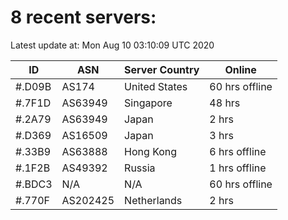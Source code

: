 # 8 recent servers:

Latest update at: Mon Aug 10 03:10:09 UTC 2020

| ID | ASN | Server Country | Online |
| -- | --- | -------------- | ------ |
| #.D09B | AS174 | United States | 60 hrs offline |
| #.7F1D | AS63949 | Singapore | 48 hrs |
| #.2A79 | AS63949 | Japan | 2 hrs |
| #.D369 | AS16509 | Japan | 3 hrs |
| #.33B9 | AS63888 | Hong Kong | 6 hrs offline |
| #.1F2B | AS49392 | Russia | 1 hrs offline |
| #.BDC3 | N/A | N/A | 60 hrs offline |
| #.770F | AS202425 | Netherlands | 2 hrs |

